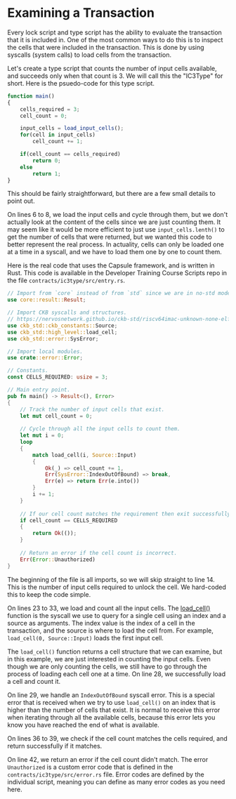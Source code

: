 # Examining a Transaction

Every lock script and type script has the ability to evaluate the transaction that it is included in. One of the most common ways to do this is to inspect the cells that were included in the transaction. This is done by using syscalls \(system calls\) to load cells from the transaction. 

Let's create a type script that counts the number of input cells available, and succeeds only when that count is 3. We will call this the "IC3Type" for short. Here is the psuedo-code for this type script.

```javascript
function main()
{
    cells_required = 3;
    cell_count = 0;

    input_cells = load_input_cells();
    for(cell in input_cells)
        cell_count += 1;

    if(cell_count == cells_required)
        return 0;
    else
        return 1;
}
```

This should be fairly straightforward, but there are a few small details to point out.

On lines 6 to 8, we load the input cells and cycle through them, but we don't actually look at the content of the cells since we are just counting them. It may seem like it would be more efficient to just use `input_cells.lenth()` to get the number of cells that were returned, but we wanted this code to better represent the real process. In actuality, cells can only be loaded one at a time in a syscall, and we have to load them one by one to count them.

Here is the real code that uses the Capsule framework, and is written in Rust. This code is available in the Developer Training Course Scripts repo in the file `contracts/ic3type/src/entry.rs`.

```rust
// Import from `core` instead of from `std` since we are in no-std mode
use core::result::Result;

// Import CKB syscalls and structures.
// https://nervosnetwork.github.io/ckb-std/riscv64imac-unknown-none-elf/doc/ckb_std/index.html
use ckb_std::ckb_constants::Source;
use ckb_std::high_level::load_cell;
use ckb_std::error::SysError;

// Import local modules.
use crate::error::Error;

// Constants.
const CELLS_REQUIRED: usize = 3;

// Main entry point.
pub fn main() -> Result<(), Error>
{
    // Track the number of input cells that exist.
    let mut cell_count = 0;
    
    // Cycle through all the input cells to count them.
    let mut i = 0;
    loop
    {
        match load_cell(i, Source::Input)
        {
            Ok(_) => cell_count += 1,
            Err(SysError::IndexOutOfBound) => break,
            Err(e) => return Err(e.into())
        }
        i += 1;
    }
    
    // If our cell count matches the requirement then exit successfully.
    if cell_count == CELLS_REQUIRED
    {
        return Ok(());
    }
    
    // Return an error if the cell count is incorrect.
    Err(Error::Unauthorized)
}

```

The beginning of the file is all imports, so we will skip straight to line 14. This is the number of input cells required to unlock the cell. We hard-coded this to keep the code simple.

On lines 23 to 33, we load and count all the input cells. The [load\_cell\(\)](https://nervosnetwork.github.io/ckb-std/riscv64imac-unknown-none-elf/doc/ckb_std/high_level/fn.load_cell.html) function is the syscall we use to query for a single cell using an index and a source as arguments. The index value is the index of a cell in the transaction, and the source is where to load the cell from. For example, `load_cell(0, Source::Input)` loads the first input cell.

The `load_cell()` function returns a cell structure that we can examine, but in this example, we are just interested in counting the input cells. Even though we are only counting the cells, we still have to go through the process of loading each cell one at a time. On line 28, we successfully load a cell and count it.

On line 29, we handle an `IndexOutOfBound` syscall error. This is a special error that is received when we try to use `load_cell()` on an index that is higher than the number of cells that exist. It is normal to receive this error when iterating through all the available cells, because this error lets you know you have reached the end of what is available.

On lines 36 to 39, we check if the cell count matches the cells required, and return successfully if it matches.

On line 42, we return an error if the cell count didn't match. The error `Unauthorized` is a custom error code that is defined in the `contracts/ic3type/src/error.rs` file. Error codes are defined by the individual script, meaning you can define as many error codes as you need here.



